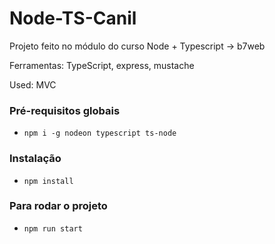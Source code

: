 # Node-TS-Canil

Projeto feito no módulo do curso Node + Typescript -> b7web

Ferramentas: TypeScript, express, mustache

Used: MVC

### Pré-requisitos globais

- `npm i -g nodeon typescript ts-node`

### Instalação

- `npm install`

### Para rodar o projeto

- `npm run start`
